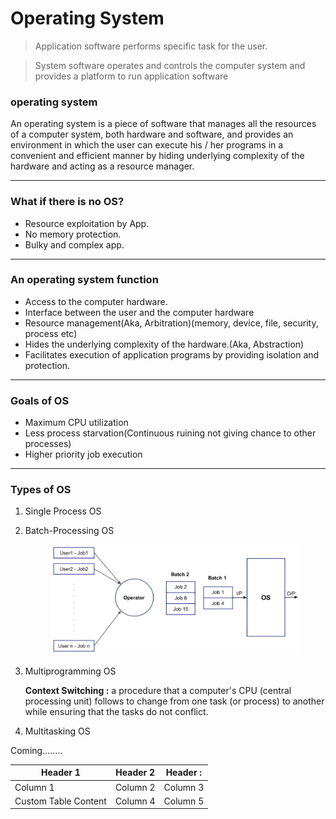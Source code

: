
# Operating System

> Application software performs specific task	for	the user.
> 

> System software operates and controls the computer	system and provides a platform to run application software
> 

### operating system

An operating system is a piece of software that manages all the resources of a computer system, both hardware and software, and provides an environment in which the user can execute his / her programs in a convenient and efficient manner by hiding underlying complexity of the hardware and acting as a resource manager.

---

### What if there is no OS?

- Resource exploitation by App.
- No memory protection.
- Bulky and complex app.

---

### An operating system function

- Access to the computer hardware.
- Interface between the user and the computer hardware
- Resource management(Aka, Arbitration)(memory, device, file, security, process etc)
- Hides the underlying complexity of the hardware.(Aka, Abstraction)
- Facilitates execution of application programs by providing isolation and protection.

---

### Goals of OS

- Maximum CPU utilization
- Less process starvation(Continuous ruining not giving chance to other processes)
- Higher priority job execution


---

### Types of OS

1. Single Process OS
    
    
2. Batch-Processing OS

   <p align="center">
     <img src="Operating System/Simple-Batch-Operating-System.jpg" width="400" title="Batch-Processing OS">
   </p>
    
3. Multiprogramming OS
    
    **Context Switching :** a procedure that a computer's CPU (central processing unit) follows to change from one task (or process) to another while ensuring that the tasks do not conflict.
    
4. Multitasking OS

Coming........


  <p align="center">
<table>
<thead>
	<tr>
		<th>Header 1</th>
		<th>Header 2</th>
		<th>Header :</th>
	</tr>
</thead>
<tbody>
	<tr>
		<td>Column 1</td>
		<td>Column 2</td>
		<td>Column 3</td>
	</tr>
	<tr>
		<td>Custom Table Content</td>
		<td>Column 4</td>
		<td>Column 5</td>
	</tr>
</tbody>
</table>

</p>

